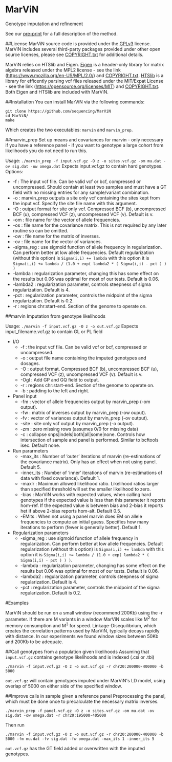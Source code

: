 # MarViN
Genotype imputation and refinement

See our [pre-print](http://biorxiv.org/content/biorxiv/early/2015/11/12/031484.full.pdf) for a full description of the method.

##License
MarViN source code is provided under the [GPLv3](https://git.illumina.com/rarthur/MarViN/blob/master/LICENSE.txt) license. MarViN includes several third-party packages provided under other open source licenses, please see [COPYRIGHT.txt](https://git.illumina.com/rarthur/MarViN/blob/master/COPYRIGHT.txt) for additional details.

MarViN relies on HTSlib and Eigen. [Eigen](http://eigen.tuxfamily.org/index.php?title=Main_Page) is a header-only library for matrix algebra released under the MPL2 license - see the link (https://www.mozilla.org/en-US/MPL/2.0/) and [COPYRIGHT.txt](https://git.illumina.com/rarthur/MarViN/blob/master/COPYRIGHT.txt). [HTSlib](http://www.htslib.org/) is a library for efficently parsing vcf files released under the MIT/Expat License - see the link (https://opensource.org/licenses/MIT) and [COPYRIGHT.txt](https://git.illumina.com/rarthur/MarViN/blob/master/COPYRIGHT.txt).
Both Eigen and HTSlib are included with MarViN.

##Installation
You can install MarViN via the following commands:
```
git clone https://github.com/sequencing/MarViN
cd MarViN/
make
```
Which creates the two executables: `marvin` and `marvin_prep`.

##marvin_prep
Set up means and covariances for marvin - only necessary if you have a reference panel - if you want to genotype a large cohort from likelihoods you do not need to run this.

Usage:
```./marvin_prep -f input.vcf.gz -O z -o sites.vcf.gz -om mu.dat -ov sig.dat -ow omega.dat```
Expects input.vcf.gz to contain hard genotypes. Options:

* -f : The input vcf file. Can be valid vcf or bcf, compressed or uncompressed. Should contain at least two samples and must have a GT field with no missing entries for any sample/variant combination.
* -o : marvin\_prep outputs a site only vcf containing the sites kept from the input vcf. Specify the site file name with this argument.
* -O : output format for site only vcf. Compressed BCF (b), uncompressed BCF (u), compressed VCF (z), uncompressed VCF (v). Default is v.
* -om : file name for the vector of allele frequencies.
* -os : file name for the covariance matrix. This is not required by any later routine so can be omitted.
* -ow : file name for the matrix of inverses.
* -ov : file name for the vector of variances.
* -sigma_reg : use sigmoid function of allele frequency in regularization. Can perform better at low allele frequencies. Default regularization (without this option) is `Sigma(i,i) += lambda` with this option it is `Sigma(i,i) += lambda / (1.0 + exp( lambda2 * ( Sigma(i,i) - pct ) ) )`
* -lambda : regularization parameter, changing this has some effect on the results but 0.06 was optimal for most of our tests. Default is 0.06.
* -lambda2 : regularization parameter, controls steepness of sigma regularization. Default is 4.
* -pct : regularization parameter, controls the midpoint of the sigma regularization. Default is 0.2.
* -r : regions chr:start-end. Section of the genome to operate on. 

##marvin
Imputation from genotype likelihoods

Usage:
```./marvin -f input.vcf.gz -O z -o out.vcf.gz```
Expects input_filename.vcf.gz to contain GL or PL field
* I/O
  * -f : the input vcf file. Can be valid vcf or bcf, compressed or uncompressed. 
  * -o : output file name containing the imputed genotypes and dosages.
  * -O : output format. Compressed BCF (b), uncompressed BCF (u), compressed VCF (z), uncompressed VCF (v). Default is v.
  * -Ogl : Add GP and GQ field to output.
  * -r : regions chr:start-end. Section of the genome to operate on.
  * -b : padding to the left and right.
* Panel input
  * -fm : vector of allele frequencies output by marvin_prep (-om output).
  * -fw : matrix of inverses output by marvin_prep (-ow ouput).
  * -fv : vector of variances output by marvin_prep (-ov output).
  * -site : site only vcf output by marvin_prep (-o output).
  * -zm : zero missing rows (assumes 0/0 for missing data)
  * -c : collapse snps|indels|both|all|some|none. Controls how intersection of sample and panel is performed. Similar to bcftools isec. Default none.
* Run pararmeters
  * -max_its : Number of ‘outer’ iterations of marvin (re-estimations of the covariance matrix). Only has an effect when not using panel. Default 5.
  * -inner_its : Number of ‘inner’ iterations of marvin (re-estimations of data with fixed covariance). Default 1.
  * -maxlr : Maximum allowed likelihood ratio. Likelihood ratios larger than specified threshold will set the smaller likelihood to zero.
  * -bias : MarViN works with expected values, when calling hard genotypes if the expected value is less than this parameter it reports hom-ref. If the expected value is between bias and 2-bias it reports het if above 2-bias reports hom-alt. Default 0.5.
  * -EMits : When not using a panel marvin does EM on allele frequencies to compute an initial guess. Specifies how many iterations to perform (fewer is generally better). Default 1.
* Regularization parameters
  * -sigma_reg : use sigmoid function of allele frequency in regularization. Can perform better at low allele frequencies. Default regularization (without this option) is `Sigma(i,i) += lambda` with this option it is `Sigma(i,i) += lambda / (1.0 + exp( lambda2 * ( Sigma(i,i) - pct ) ) )`.
  * -lambda : regularization parameter, changing has some effect on the results but 0.06 was optimal for most of our tests. Default is 0.06.
  * -lambda2 : regularization parameter, controls steepness of sigma regularization. Default is 4.
  * -pct : regularization parameter, controls the midpoint of the sigma regularization. Default is 0.2.

#Examples

MarViN should be run on a small window (recommend 200Kb) using the -r parameter. If there are M variants in a window MarViN scales like M<sup>2</sup> for memory consumption and M<sup>3</sup> for speed. Linkage-Disequilibrium, which creates the correlation patterns used by MarViN, typically decays rapidly with distance. In our experiments we found window sizes between 50Kb and 200Kb to be adequate.

##Call genotypes from a population given likelihoods
Assuming that `input.vcf.gz` contains genotype likelihoods and is indexed (.csi or .tbi)
```
./marvin -f input.vcf.gz -O z -o out.vcf.gz -r chr20:200000-400000 -b 5000
```
`out.vcf.gz` will contain genotypes imputed under MarViN's LD model, using overlap of 5000 on either side of the specified window.

##Improve calls in sample given a reference panel
Preprocessing the panel, which must be done once to precalculate the necessary matrix inverses.
```
./marvin_prep -f panel.vcf.gz -O z -o sites.vcf.gz -om mu.dat -ov sig.dat -ow omega.dat -r chr20:195000-405000
```
Then run
```
./marvin -f input.vcf.gz -O z -o out.vcf.gz -r chr20:200000-400000 -b 5000 -fm mu.dat -fv sig.dat -fw omega.dat -max_its 1 -inner_its 5
```
`out.vcf.gz` has the GT field added or overwritten with the imputed genotypes.


